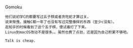 Gomoku

	他们说初学C的都要写过五子棋或者贪吃蛇才算过关，
	说来惭愧，接触C都一年了也没有写过完整像样的东西（至少c没有）。
	逛知乎的时候看到了这个五子棋，便试着打了下来。
	Linux到macOS改动不是很多。。虽然也费了点劲，还是因为自己积累不够吧。

	Talk is cheap.
